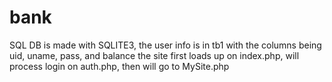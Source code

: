 # bank
SQL DB is made with SQLITE3, the user info is in tb1 with the columns being uid, uname, pass, and balance
the site first loads up on index.php, will process login on auth.php, then will go to MySite.php
